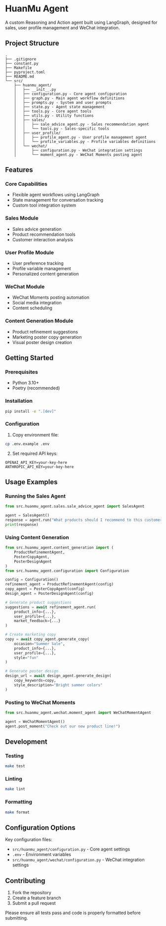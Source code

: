 # HuanMu Agent

A custom Reasoning and Action agent built using LangGraph, designed for sales, user profile management and WeChat integration.

## Project Structure

```
.
├── .gitignore
├── constant.py
├── Makefile
├── pyproject.toml
├── README.md
└── src/
    ├── huanmu_agent/
    │   ├── __init__.py
    │   ├── configuration.py - Core agent configuration
    │   ├── graph.py - Main agent workflow definitions
    │   ├── prompts.py - System and user prompts
    │   ├── state.py - Agent state management
    │   ├── tools.py - Core agent tools
    │   ├── utils.py - Utility functions
    │   ├── sales/
    │   │   ├── sale_advice_agent.py - Sales recommendation agent
    │   │   └── tools.py - Sales-specific tools
    │   ├── user_profile/
    │   │   ├── profile_agent.py - User profile management agent
    │   │   └── profile_variables.py - Profile variables definitions
    │   └── wechat/
    │       ├── configuration.py - WeChat integration settings
    │       └── moment_agent.py - WeChat Moments posting agent
```

## Features

### Core Capabilities
- Flexible agent workflows using LangGraph
- State management for conversation tracking
- Custom tool integration system

### Sales Module
- Sales advice generation
- Product recommendation tools
- Customer interaction analysis

### User Profile Module
- User preference tracking
- Profile variable management
- Personalized content generation

### WeChat Module
- WeChat Moments posting automation
- Social media integration
- Content scheduling

### Content Generation Module
- Product refinement suggestions
- Marketing poster copy generation
- Visual poster design creation

## Getting Started

### Prerequisites
- Python 3.10+
- Poetry (recommended)

### Installation
```bash
pip install -e ".[dev]"
```

### Configuration
1. Copy environment file:
```bash
cp .env.example .env
```

2. Set required API keys:
```
OPENAI_API_KEY=your-key-here
ANTHROPIC_API_KEY=your-key-here
```

## Usage Examples

### Running the Sales Agent
```python
from src.huanmu_agent.sales.sale_advice_agent import SalesAgent

agent = SalesAgent()
response = agent.run("What products should I recommend to this customer?")
print(response)
```

### Using Content Generation
```python
from src.huanmu_agent.content_generation import (
    ProductRefinementAgent,
    PosterCopyAgent,
    PosterDesignAgent
)
from src.huanmu_agent.configuration import Configuration

config = Configuration()
refinement_agent = ProductRefinementAgent(config)
copy_agent = PosterCopyAgent(config)
design_agent = PosterDesignAgent(config)

# Generate product suggestions
suggestions = await refinement_agent.run(
    product_info={...},
    user_profile={...},
    market_feedback={...}
)

# Create marketing copy
copy = await copy_agent.generate_copy(
    occasion="Summer Sale",
    product_info={...},
    user_profile={...},
    style="fun"
)

# Generate poster design
design_url = await design_agent.generate_design(
    copy_keywords=copy,
    style_description="Bright summer colors"
)
```

### Posting to WeChat Moments
```python
from src.huanmu_agent.wechat.moment_agent import WeChatMomentAgent

agent = WeChatMomentAgent()
agent.post_moment("Check out our new product line!")
```

## Development

### Testing
```bash
make test
```

### Linting
```bash
make lint
```

### Formatting
```bash
make format
```

## Configuration Options

Key configuration files:
- `src/huanmu_agent/configuration.py` - Core agent settings
- `.env` - Environment variables
- `src/huanmu_agent/wechat/configuration.py` - WeChat integration settings

## Contributing

1. Fork the repository
2. Create a feature branch
3. Submit a pull request

Please ensure all tests pass and code is properly formatted before submitting.
